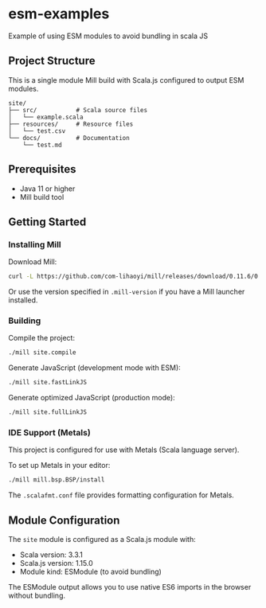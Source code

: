 # esm-examples
Example of using ESM modules to avoid bundling in scala JS

## Project Structure

This is a single module Mill build with Scala.js configured to output ESM modules.

```
site/
├── src/           # Scala source files
│   └── example.scala
├── resources/     # Resource files
│   └── test.csv
└── docs/          # Documentation
    └── test.md
```

## Prerequisites

- Java 11 or higher
- Mill build tool

## Getting Started

### Installing Mill

Download Mill:
```bash
curl -L https://github.com/com-lihaoyi/mill/releases/download/0.11.6/0.11.6 > mill && chmod +x mill
```

Or use the version specified in `.mill-version` if you have a Mill launcher installed.

### Building

Compile the project:
```bash
./mill site.compile
```

Generate JavaScript (development mode with ESM):
```bash
./mill site.fastLinkJS
```

Generate optimized JavaScript (production mode):
```bash
./mill site.fullLinkJS
```

### IDE Support (Metals)

This project is configured for use with Metals (Scala language server).

To set up Metals in your editor:
```bash
./mill mill.bsp.BSP/install
```

The `.scalafmt.conf` file provides formatting configuration for Metals.

## Module Configuration

The `site` module is configured as a Scala.js module with:
- Scala version: 3.3.1
- Scala.js version: 1.15.0
- Module kind: ESModule (to avoid bundling)

The ESModule output allows you to use native ES6 imports in the browser without bundling.
